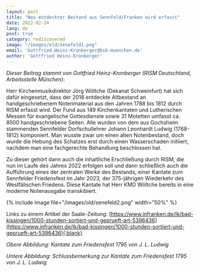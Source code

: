 ```yaml
---
layout: post
title: "Neu entdeckter Bestand aus Sennfeld/Franken wird erfasst"
date: 2022-02-24
lang: de
post: true
category: rediscovered
image: "/images/old/senefeld1.png"
email: 'Gottfried.Heinz-Kronberger@bsb-muenchen.de'
author: 'Gottfried Heinz-Kronberger'
---
```


_Dieser Beitrag stammt von Gottfried Heinz-Kronberger (RISM Deutschland, Arbeitsstelle München)_:

Herr Kirchenmusikdirektor Jörg Wöltche (Dekanat Schweinfurt) hat sich dafür eingesetzt, dass der 2018 entdeckte Altbestand an handgeschriebenem Notenmaterial aus den Jahren 1788 bis 1812 durch RISM erfasst wird. Der Fund aus 149 Kirchenkantaten und Lutherischen Messen für evangelische Gottesdienste sowie 31 Motetten umfasst ca. 8500 handgeschriebene Seiten. Alle wurden von dem aus Gochsheim stammenden Sennfelder Dorfschullehrer Johann Leonhardt Ludwig (1768-1812) komponiert. Man wusste zwar um einen alten Notenbestand, doch wurde die Hebung des Schatzes erst durch einen Wasserschaden initiiert, nachdem man eine fachgerechte Behandlung beschlossen hat.  

Zu dieser gehört dann auch die inhaltliche Erschließung durch RISM, die nun im Laufe des Jahres 2022 erfolgen soll und dann schließlich auch die Aufführung eines der zentralen Werke des Bestands, einer Kantate zum Sennfelder Friedensfest im Jahr 2023, der 375-jährigen Wiederkehr des Westfälischen Friedens. Diese Kantate hat Herr KMD Wöltche bereits in eine moderne Notenausgabe transkibiert.  

{% include image file="/images/old/senefeld2.png" width="50%" %}  

Links zu einem Artikel der Saale-Zeitung: [https://www.infranken.de/lk/bad-kissingen/1000-stunden-sortiert-und-geprueft-art-5396436](https://www.infranken.de/lk/bad-kissingen/1000-stunden-sortiert-und-geprueft-art-5396436){:blank}

_Obere Abbildung: Kantate zum Friedensfest 1795 von J. L. Ludwig_

_Untere Abbildung: Schlussbemerkung zur Kantate zum Friedensfest 1795 von J. L. Ludwig_

